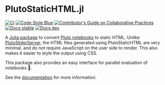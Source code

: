 # PlutoStaticHTML.jl

[![CI][ci-img]][ci-url]
[![Code Style Blue][blue-img]][blue-url]
[![Contributor's Guide on Collaborative Practices][colprac-img]][colprac-url]
[![Docs stable][docs-stable-img]][docs-stable-url]
[![Docs dev][docs-dev-img]][docs-dev-url]

A [Julia package](https://julialang.org/) to convert [Pluto notebooks](https://github.com/fonsp/Pluto.jl) to static HTML. Unlike [PlutoSliderServer](https://github.com/JuliaPluto/PlutoSliderServer.jl), the HTML files generated using PlutoStaticHTML are very minimal, and do not require JavaScript on the user side to render. This also makes it easier to style the output using CSS.

This package also provides an easy interface for parallel evaluation of notebooks 🚀.

See the [documentation](https://rikhuijzer.github.io/PlutoStaticHTML.jl/dev/) for more information.

[ci-url]: https://github.com/JuliaData/DataFrames.jl/actions?query=workflow%3ACI+branch%3Amain
[ci-img]: https://github.com/rikhuijzer/PlutoStaticHTML.jl/workflows/CI/badge.svg

[docs-dev-img]: https://img.shields.io/badge/docs-dev-blue.svg
[docs-dev-url]: https://rikhuijzer.github.io/PlutoStaticHTML.jl/dev/

[docs-stable-img]: https://img.shields.io/badge/docs-stable-blue.svg
[docs-stable-url]: https://rikhuijzer.github.io/PlutoStaticHTML.jl/stable/

[blue-img]: https://img.shields.io/badge/code%20style-blue-4495d1.svg
[blue-url]: https://github.com/invenia/BlueStyle

[colprac-img]: https://img.shields.io/badge/ColPrac-contributor's%20guide-blueviolet
[colprac-url]: https://github.com/SciML/ColPrac
